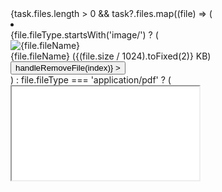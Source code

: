    <div>
                      {task.files.length > 0 && task?.files.map((file) => (
                            <li key={file._id} className="flex items-center justify-between text-sm">
                              <div className="flex items-center gap-2">
                                {file.fileType.startsWith('image/') ? (
                                  <div className="relative">
                                    <img
                                      src={file.url}
                                      alt={file.fileName}
                                      className="w-28 h-28 object-cover rounded-sm border border-[#3a3a3a]"
                                    />
                                    <div
                                      className="text-xs truncate max-w-20 cursor-pointer"
                                      title={file.fileName}
                                    >
                                      {file.fileName} ({(file.size / 1024).toFixed(2)} KB)
                                    </div>
                                    <button
                                      className="absolute top-0 right-0 text-gray-500/30 hover:text-gray-700"
                                      // onClick={() => handleRemoveFile(index)}
                                    >
                                      <IoMdCloseCircle size={18} />
                                    </button>
                                  </div>
                                ) : file.fileType === 'application/pdf' ? (
                                  <div className="relative">
                                    <div className="w-28 h-28 border border-[#3a3a3a] rounded-sm overflow-hidden">
                                      <iframe
                                        src={file.url}
                                        title={file.fileName}
                                        className="w-full h-full"
                                        style={{ border: 'none', overflow: 'hidden' }}
                                        scrolling="no"
                                      />
                                    </div>
                                    <div
                                      className="text-xs truncate max-w-20 cursor-pointer"
                                      title={file.fileName}
                                    >
                                      {file.fileName} ({(file.size / 1024).toFixed(2)} KB)
                                    </div>
                                    <button
                                      className="absolute top-0 right-0 text-gray-500/30 hover:text-gray-700"
                                      // onClick={() => handleRemoveFile(index)}
                                    >
                                      <IoMdCloseCircle size={18} />
                                    </button>
                                  </div>
                                ) : (
                                  <div className="relative">
                                    <FaPaperclip className="text-blue-500 w-28 h-28" />
                                    <div
                                      className="text-xs truncate max-w-20 cursor-pointer"
                                      title={file.fileName}
                                    >
                                      {file.fileName} ({(file.size / 1024).toFixed(2)} KB)
                                    </div>
                                    <button
                                      className="absolute top-0 right-0 text-gray-500/30 hover:text-gray-700"
                                      // onClick={() => handleRemoveFile(index)}
                                    >
                                      <IoMdCloseCircle size={18} />
                                    </button>
                                  </div>
                                )}
                              </div>
                            </li>
                          ))}
                </div>
